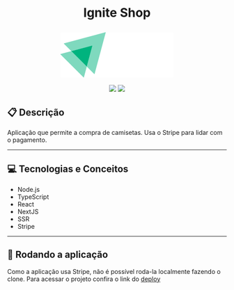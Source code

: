 # <p align = "center"> Ignite Shop </p>

<p align="center">
   <img src="https://github.com/SergioTrajano/Ignite-Shop/blob/main/src/assets/Logo.svg"/>
</p>

<p align = "center">
   <img src="https://img.shields.io/badge/author-SergioTrajano-4dae71?style=flat-square" />
   <img src="https://img.shields.io/github/languages/count/SergioTrajano/Ignite-Shop?color=4dae71&style=flat-square" />
</p>


##  :clipboard: Descrição

Aplicação que permite a compra de camisetas. Usa o Stripe para lidar com o pagamento.

***

## :computer:	 Tecnologias e Conceitos

- Node.js
- TypeScript
- React
- NextJS
- SSR
- Stripe

***

## 🏁 Rodando a aplicação

Como a aplicação usa Stripe, não é possível roda-la localmente fazendo o clone. Para acessar o projeto confira o link do [deploy](https://ignite-shop-eight-wheat.vercel.app/)
